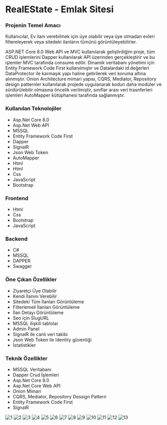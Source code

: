 <h1>RealEState - Emlak Sitesi</h1>
<h3>Projenin Temel Amacı</h3>
<p>Kullanıcılar, Ev ilanı verebilmek için üye olabilir veya üye olmadan evleri filtereleyerek veya sitedeki ilanların tümünü görüntüleyebilirler. </p>
<p>ASP.NET Core 8.0 Web API ve MVC kullanılarak geliştirdiğim proje, tüm CRUD işlemlerini Dapper kullanılarak API üzerinden gerçekleştirir ve bu işlemler MVC tarafında consume edilir.
  Dinamik veritabanı yönetimi için Entity Framework Code First kullanılmıştır ve Datalardaki id değerleri DataProtector ile karmaşık yapı haline getirilerek veri koruma altına alınmıştır. 
 Onion Architecture mimari yapısı, CQRS, Mediator, Repository design patternler kullanılarak projede uygulanarak kodun daha modüler ve sürdürülebilir olmasına öncelik verilmiştir, sınıflar arası veri trasnferleri işlemleri AutoMapper kütüphanesi tarafında sağlanmıştır.</p>
 <h3>Kullanılan Teknolojiler</h3>
 <ul>
   <li>Asp.Net Core 8.0</li>
   <li>Asp.Net Web API</li>
   <li>MSSQL</li>
   <li>Entity Framework Code First</li>
   <li>Dapper</li>
   <li>SignalR</li>
   <li>Json Web Token</li>
   <li>AutoMapper</li>
   <li>Html</li>
   <li>Html</li>
   <li>Css</li>
   <li>JavaScript</li>
   <li>Bootstrap</li>
 </ul>

<h3>Frontend</h3>
 <ul>
   <li>Html</li>
   <li>Css</li>
   <li>Bootstrap</li>
   <li>JavaScript</li>
 </ul>
<h3>Backend</h3>
<ul>
  <li>C#</li>
  <li>MSSQL</li>
  <li>DAPPER</li>
  <li>Swagger</li>
</ul>
<h3>Öne Çıkan Özellikler</h3>
<ul>
  <li>Ziyaretçi Üye Olabilir</li>
  <li>Kendi İlanını Verebilir</li>
  <li>Sitedeki Tüm İlanları Görüntüleme</li>
  <li>Filterlemeli İlanları Görüntüleme</li>
  <li>İlan Detayı Görüntüleme</li>
  <li>Seo için SlugURL</li>
  <li>MSSQL ilişkili tablolar</li>
  <li>Admin Panel</li>
  <li>SignalR ile canlı veri takibi</li>
  <li>Json Web Token ile Identity güvenliği</li>
  <li>İstatistikler</li>
</ul>
<h3>Teknik Özellikler</h3>
<ul>
  <li>MSSQL Veritabanı</li>
  <li>Dapper Crud İşlemleri</li>
  <li>Asp.Net Core 8.0</li>
  <li>Asp.Net Core Web API</li>
  <li>Onion Mimari</li>
  <li>CQRS, Mediator, Repository Dessign Pattern</li>
  <li>Entity Framework Code First</li>
  <li>SignalR</li>
</ul>


![1](https://github.com/user-attachments/assets/2b6fca7c-1ad8-4e79-8d0e-021626c72bb9)
![2](https://github.com/user-attachments/assets/515e8589-4e2d-4fb5-a16f-09661b6f3158)
![3](https://github.com/user-attachments/assets/48c9a544-08d5-45d3-ac2a-969aa45a2b2b)
![4](https://github.com/user-attachments/assets/6500ff83-b884-4852-83a2-6933738240e8)
![5](https://github.com/user-attachments/assets/4ef86f72-7d65-4e19-90af-e98ccd7e243e)
![6](https://github.com/user-attachments/assets/45e46eab-ea1d-4880-8c80-f1734941a1bc)
![7](https://github.com/user-attachments/assets/86eda841-d889-4e8e-bd8a-5554b9fa7997)
![8](https://github.com/user-attachments/assets/08994085-2624-4e21-8e2b-ecab549dee4b)
![9](https://github.com/user-attachments/assets/4ba49131-90c8-4f7a-a11a-39541c0e1adb)
![10](https://github.com/user-attachments/assets/66d91b6c-cd4a-4749-a5f3-ad3fb54485a3)
![11](https://github.com/user-attachments/assets/3a2e53c5-4535-4950-accd-b574a05a00ae)
![12](https://github.com/user-attachments/assets/6e075cc6-faac-41b4-8224-605f87031451)
![13](https://github.com/user-attachments/assets/a3fcebb8-18dd-4225-a54a-8fdd51e91ca8)

